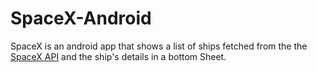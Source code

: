 # SpaceX-Android

SpaceX is an android app that shows a list of ships fetched from the the [SpaceX API](https://docs.spacexdata.com/#c7162816-0560-48ea-84ba-ed8ca4240647) and the ship's details in a bottom Sheet.
